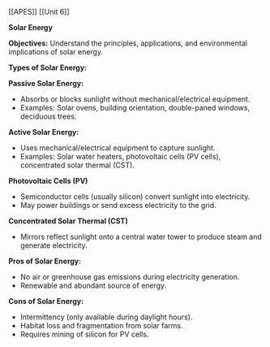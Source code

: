 [[APES]]
[[Unit 6]]


**Solar Energy**

**Objectives:** Understand the principles, applications, and environmental implications of solar energy.

**Types of Solar Energy:**

**Passive Solar Energy:**
- Absorbs or blocks sunlight without mechanical/electrical equipment.
- Examples: Solar ovens, building orientation, double-paned windows, deciduous trees.

**Active Solar Energy:**
- Uses mechanical/electrical equipment to capture sunlight.
- Examples: Solar water heaters, photovoltaic cells (PV cells), concentrated solar thermal (CST).

**Photovoltaic Cells (PV)**
- Semiconductor cells (usually silicon) convert sunlight into electricity.
- May power buildings or send excess electricity to the grid.

**Concentrated Solar Thermal (CST)**
- Mirrors reflect sunlight onto a central water tower to produce steam and generate electricity.

**Pros of Solar Energy:**
- No air or greenhouse gas emissions during electricity generation.
- Renewable and abundant source of energy.

**Cons of Solar Energy:**
- Intermittency (only available during daylight hours).
- Habitat loss and fragmentation from solar farms.
- Requires mining of silicon for PV cells.